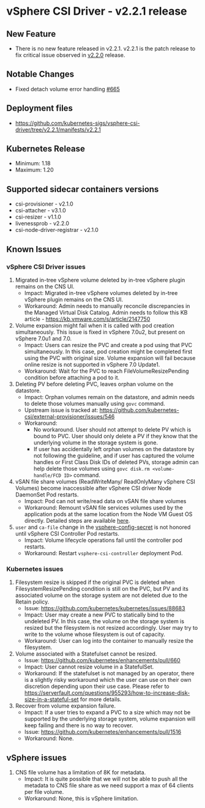 <!-- markdownlint-disable MD034 -->
# vSphere CSI Driver - v2.2.1 release

## New Feature

- There is no new feature released in v2.2.1.  v2.2.1 is the patch release to fix critical issue observed in [v2.2.0](v2.2.0.md) release.

## Notable Changes

- Fixed detach volume error handling [#665](https://github.com/kubernetes-sigs/vsphere-csi-driver/pull/840)

## Deployment files

- https://github.com/kubernetes-sigs/vsphere-csi-driver/tree/v2.2.1/manifests/v2.2.1

## Kubernetes Release

- Minimum: 1.18
- Maximum: 1.20

## Supported sidecar containers versions

- csi-provisioner - v2.1.0
- csi-attacher - v3.1.0
- csi-resizer - v1.1.0
- livenessprob - v2.2.0
- csi-node-driver-registrar - v2.1.0

## Known Issues

### vSphere CSI Driver issues

1. Migrated in-tree vSphere volume deleted by in-tree vSphere plugin remains on the CNS UI.
    - Impact: Migrated in-tree vSphere volumes deleted by in-tree vSphere plugin remains on the CNS UI.
    - Workaround: Admin needs to manually reconcile discrepancies in the Managed Virtual Disk Catalog. Admin needs to follow this KB article - https://kb.vmware.com/s/article/2147750
2. Volume expansion might fail when it is called with pod creation simultaneously. This issue is fixed in vSphere 7.0u2, but present on vSphere 7.0u1 and 7.0.
    - Impact: Users can resize the PVC and create a pod using that PVC simultaneously. In this case, pod creation might be completed first using the PVC with original size. Volume expansion will fail because online resize is not supported in vSphere 7.0 Update1.
    - Workaround: Wait for the PVC to reach FileVolumeResizePending condition before attaching a pod to it.
3. Deleting PV before deleting PVC, leaves orphan volume on the datastore.
    - Impact: Orphan volumes remain on the datastore, and admin needs to delete those volumes manually using `govc` command.
    - Upstream issue is tracked at: https://github.com/kubernetes-csi/external-provisioner/issues/546
    - Workaround:
        - No workaround. User should not attempt to delete PV which is bound to PVC. User should only delete a PV if they know that the underlying volume in the storage system is gone.
        - If user has accidentally left orphan volumes on the datastore by not following the guideline, and if user has captured the volume handles or First Class Disk IDs of deleted PVs, storage admin can help delete those volumes using `govc disk.rm <volume-handle/FCD ID>` command.
4. vSAN file share volumes (ReadWriteMany/ ReadOnlyMany vSphere CSI Volumes) become inaccessible after vSphere CSI driver Node DaemonSet Pod restarts.
   - Impact: Pod can not write/read data on vSAN file share volumes
   - Workaround: Remount vSAN file services volumes used by the application pods at the same location from the Node VM Guest OS directly. Detailed steps are available [here](https://vsphere-csi-driver.sigs.k8s.io/driver-deployment/upgrade.html#if-you-have-rwm-volumes-backed-by-vsan-file-service-deployed-using-vsphere-csi-driver-please-refer-to-the-following-steps-before-upgrading-vsphere-csi-driver).
5. `user` and `ca-file` change in the [vsphere-config-secret](https://vsphere-csi-driver.sigs.k8s.io/driver-deployment/installation.html#create-a-configuration-file-with-vsphere-credentials-) is not honored until vSphere CSI Controller Pod restarts.
   - Impact: Volume lifecycle operations fail until the controller pod restarts.
   - Workaround: Restart `vsphere-csi-controller` deployment Pod.

### Kubernetes issues

1. Filesystem resize is skipped if the original PVC is deleted when FilesystemResizePending condition is still on the PVC, but PV and its associated volume on the storage system are not deleted due to the Retain policy.
    - Issue: https://github.com/kubernetes/kubernetes/issues/88683
    - Impact: User may create a new PVC to statically bind to the undeleted PV. In this case, the volume on the storage system is resized but the filesystem is not resized accordingly. User may try to write to the volume whose filesystem is out of capacity.
    - Workaround: User can log into the container to manually resize the filesystem.
2. Volume associated with a Statefulset cannot be resized.
    - Issue: https://github.com/kubernetes/enhancements/pull/660
    - Impact: User cannot resize volume in a StatefulSet.
    - Workaround: If the statefulset is not managed by an operator, there is a slightly risky workaround which the user can use on their own discretion depending upon their use case. Please refer to https://serverfault.com/questions/955293/how-to-increase-disk-size-in-a-stateful-set for more details.
3. Recover from volume expansion failure.
    - Impact: If a user tries to expand a PVC to a size which may not be supported by the underlying storage system, volume expansion will keep failing and there is no way to recover.
    - Issue: https://github.com/kubernetes/enhancements/pull/1516
    - Workaround: None.

## vSphere issues

1. CNS file volume has a limitation of 8K for metadata.
    - Impact: It is quite possible that we will not be able to push all the metadata to CNS file share as we need support a max of 64 clients per file volume.
    - Workaround: None, this is vSphere limitation.
